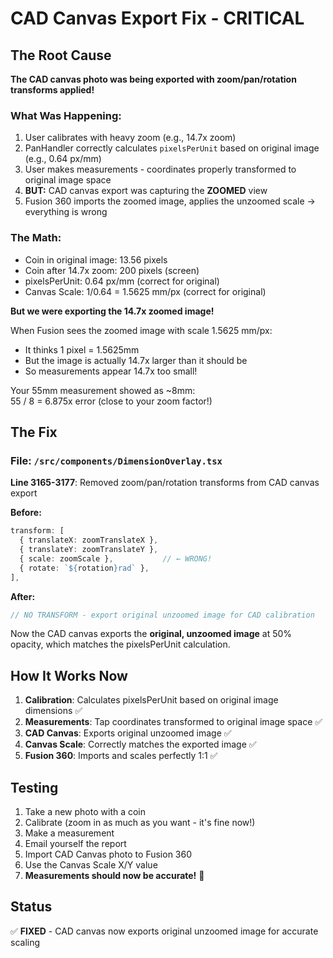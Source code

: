 # CAD Canvas Export Fix - CRITICAL

## The Root Cause
**The CAD canvas photo was being exported with zoom/pan/rotation transforms applied!**

### What Was Happening:
1. User calibrates with heavy zoom (e.g., 14.7x zoom)
2. PanHandler correctly calculates `pixelsPerUnit` based on original image (e.g., 0.64 px/mm)
3. User makes measurements - coordinates properly transformed to original image space
4. **BUT:** CAD canvas export was capturing the **ZOOMED** view
5. Fusion 360 imports the zoomed image, applies the unzoomed scale → everything is wrong

### The Math:
- Coin in original image: 13.56 pixels
- Coin after 14.7x zoom: 200 pixels (screen)  
- pixelsPerUnit: 0.64 px/mm (correct for original)
- Canvas Scale: 1/0.64 = 1.5625 mm/px (correct for original)

**But we were exporting the 14.7x zoomed image!**

When Fusion sees the zoomed image with scale 1.5625 mm/px:
- It thinks 1 pixel = 1.5625mm
- But the image is actually 14.7x larger than it should be
- So measurements appear 14.7x too small!

Your 55mm measurement showed as ~8mm:  
55 / 8 = 6.875x error (close to your zoom factor!)

## The Fix

### File: `/src/components/DimensionOverlay.tsx`
**Line 3165-3177**: Removed zoom/pan/rotation transforms from CAD canvas export

**Before:**
```typescript
transform: [
  { translateX: zoomTranslateX },
  { translateY: zoomTranslateY },
  { scale: zoomScale },           // ← WRONG!
  { rotate: `${rotation}rad` },
],
```

**After:**
```typescript
// NO TRANSFORM - export original unzoomed image for CAD calibration
```

Now the CAD canvas exports the **original, unzoomed image** at 50% opacity, which matches the pixelsPerUnit calculation.

## How It Works Now

1. **Calibration**: Calculates pixelsPerUnit based on original image dimensions ✅
2. **Measurements**: Tap coordinates transformed to original image space ✅  
3. **CAD Canvas**: Exports original unzoomed image ✅
4. **Canvas Scale**: Correctly matches the exported image ✅
5. **Fusion 360**: Imports and scales perfectly 1:1 ✅

## Testing

1. Take a new photo with a coin
2. Calibrate (zoom in as much as you want - it's fine now!)
3. Make a measurement  
4. Email yourself the report
5. Import CAD Canvas photo to Fusion 360
6. Use the Canvas Scale X/Y value  
7. **Measurements should now be accurate!** 🎯

## Status
✅ **FIXED** - CAD canvas now exports original unzoomed image for accurate scaling
